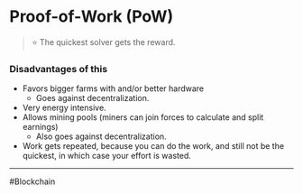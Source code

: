 # Proof-of-Work (PoW)
>⭐ The quickest solver gets the reward.

### Disadvantages of this
- Favors bigger farms with and/or better hardware
	- Goes against decentralization.
- Very energy intensive.
- Allows mining pools (miners can join forces to calculate and split earnings)
	- Also goes against decentralization.
- Work gets repeated, because you can do the work, and still not be the quickest, in which case your effort is wasted.

---
#Blockchain 